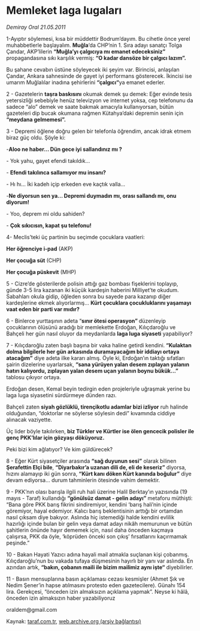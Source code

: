 # Memleket laga lugaları

*Demiray Oral 21.05.2011*

<div class="yazi"><p>1-Ayıptır söylemesi, kısa bir müddettir Bodrum’dayım. Bu cihetle önce yerel muhabbetlerle başlayalım. <strong>Muğla</strong>‘da CHP’nin 1. Sıra adayı sanatçı Tolga Çandar, AKP’lilerin <strong>“Muğla’yı çalgıcıya mı emanet edeceksiniz”</strong> propagandasına sıkı karşılık vermiş: <strong>“O kadar dansöze bir çalgıcı lazım”.</strong></p>
<p>Bu şahane cevabın üstüne söyleyecek iki şeyim var. Birincisi, anlaşılan Çandar, Ankara sahnesinde de gayet iyi performans gösterecek. İkincisi ise umarım Muğlalılar inadına şehirlerini <strong>“çalgıcı“</strong>ya emanet ederler.</p>
<p>2 - Gazetelerin <strong>taşra baskısını</strong> okumak demek şu demek: Eğer evinde tesis yetersizliği sebebiyle henüz televizyon ve internet yoksa, cep telefonunu da sadece “alo” demek ve saate bakmak amacıyla kullanıyorsan, bütün gazeteleri dip bucak okumana rağmen Kütahya’daki depremin senin için <strong>“meydana gelmemesi”.</strong></p>
<p>3 - Depremi öğlene doğru gelen bir telefonla öğrendim, ancak idrak etmem biraz güç oldu. Şöyle ki:</p>
<p>-<strong>Aloo ne haber... Dün gece iyi sallandınız mı ?</strong></p>
<p>- Yok yahu, gayet efendi takıldık...</p>
<p>- <strong>Efendi takılınca sallamıyor mu insanı?</strong></p>
<p>- Hı hı... İki kadeh içip erkeden eve kaçtık valla...</p>
<p>-<strong>Ne diyorsun sen ya... Depremi duymadın mı, orası sallandı mı, onu diyorum!</strong></p>
<p>- Yoo, deprem mi oldu sahiden?</p>
<p>- <strong>Çok sıkıcısın, kapat şu telefonu!</strong></p>
<p>4- Meclis’teki üç partinin bu seçimde çocuklara vaatleri:</p>
<p><strong>Her öğrenciye i-pad</strong> (AKP)</p>
<p><strong>Her çocuğa süt</strong> (CHP)</p>
<p><strong>Her çocuğa püskevit</strong> (MHP)</p>
<p>5 - Cizre’de gösterilerde polisin attığı gaz bombası fişeklerini toplayıp, günde 3-5 lira kazanan iki küçük kardeşin haberini Milliyet’te okudum. Sabahları okula gidip, öğleden sonra bu sayede para kazanıp diğer kardeşlerine ekmek alıyorlarmış... <strong>Kürt çocuklara çocukluklarını yaşamayı vaat eden bir parti var mıdır?</strong></p>
<p>6 - Binlerce yurttaşının adeta “<strong>sınır ötesi operasyon” </strong>düzenleyip çocuklarının ölüsünü aradığı bir memlekette Erdoğan, Kılıçdaroğlu ve Bahçeli her gün nasıl oluyor da meydanlarda <strong>laga luga siyaseti</strong> yapabiliyor?</p>
<p>7 - Kılıçdaroğlu zaten başlı başına bir vaka haline getirdi kendini.<strong> “Kulaktan dolma bilgilerle her gün arkasında duramayacağım bir iddiayı ortaya atacağım”</strong> diye adeta ilke kararı almış. Öyle ki, Erdoğan’ın taktığı sıfatları şairin dizelerine uyarlarsak, <strong>“sana yürüyen yalan desem zıplayan yalanın hatırı kalıyordu, zıplayan yalan desem uçan yalanın boynu bükük...” </strong>tablosu çıkıyor ortaya.</p>
<p>Erdoğan desen, Kemal beyin tedirgin eden projeleriyle uğraşmak yerine bu laga luga siyasetini sürdürmeye dünden razı.</p>
<p>Bahçeli zaten <strong>siyah gözlüklü, tirençikotlu adamlar bizi izliyor</strong> ruh halinde olduğundan, “doktorlar ne söylerse söylesin dedi” kıvamında ciddiye alınacak vaziyette.</p>
<p>Üç lider böyle takılırken, <strong>biz Türkler ve Kürtler ise ölen gencecik polisler ile genç PKK’lılar için gözyaşı döküyoruz.</strong></p>
<p>Peki bizi kim ağlatıyor? Ve kim güldürecek?</p>
<p>8 - Eğer Kürt siyasetçiler arasında <strong>“sağ duyunun sesi”</strong> olarak bilinen <strong>Şerafettin Elçi bile</strong>, <strong>“Diyarbakır’a uzanan dili de, eli de keseriz”</strong> diyorsa, hızını alamayıp iki gün sonra, <strong>“Kürt kanı döken Kürt kanında boğulur”</strong> diye devam ediyorsa... durum tahminlerin ötesinde vahim demektir.</p>
<p>9 - PKK’nın olası barışla ilgili ruh hali üzerine Halil Berktay’ın yazısında (19 mayıs - Taraf) kullandığı <strong>“gönülsüz damat - gelin adayı”</strong> metaforu müthişti: “Bana göre PKK barış fikrini sindiremiyor, kendini ‘barış hali’nin içinde göremiyor, hayal edemiyor. Kalıcı barış beklentisinin arttığı bir ortamdan nasıl çıksam diye bakıyor. Aslında hiç istemediği halde kendini evlilik hazırlığı içinde bulan bir gelin veya damat adayı nikâh memurunun ve bütün şahitlerin önünde hayır dememek için, nasıl daha önceden kaçmaya çalışırsa, PKK da öyle, ‘köprüden önceki son çıkış’ fırsatlarını kaçırmamak peşinde.”</p>
<p>10 - Bakan Hayati Yazıcı adına hayali mail atmakla suçlanan kişi çobanmış. Kılıçdaroğlu’nun bu vakada tufaya düşmesinin hayırlı bir yanı var aslında. En azından artık, <strong>“bakın, çobanın maili ile bizim mailimiz aynı işte“</strong> diyebilirler.</p>
<p>11 - Basın mensuplarına basın açıklaması cezası kesmişler (Ahmet Şık ve Nedim Şener’in hapse atılmasını protesto eden gazetecilere). Günahı 154 lira. Gerekçesi, “önceden izin almaksızın açıklama yapmak”. Neyse ki hâlâ, önceden izin almaksızın haber yazabiliyoruz</p>
<p>oraldem@gmail.com</p>
</div>

Kaynak: [taraf.com.tr](http://www.taraf.com.tr/demiray-oral/makale-memleket-laga-lugalari.htm), [web.archive.org (arşiv bağlantısı)](http://web.archive.org/web/20130901132710/http://www.taraf.com.tr/demiray-oral/makale-memleket-laga-lugalari.htm)
